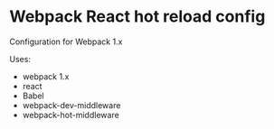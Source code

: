 # Webpack React hot reload config

Configuration for Webpack 1.x

Uses:
 - webpack 1.x
 - react
 - Babel
 - webpack-dev-middleware
 - webpack-hot-middleware
